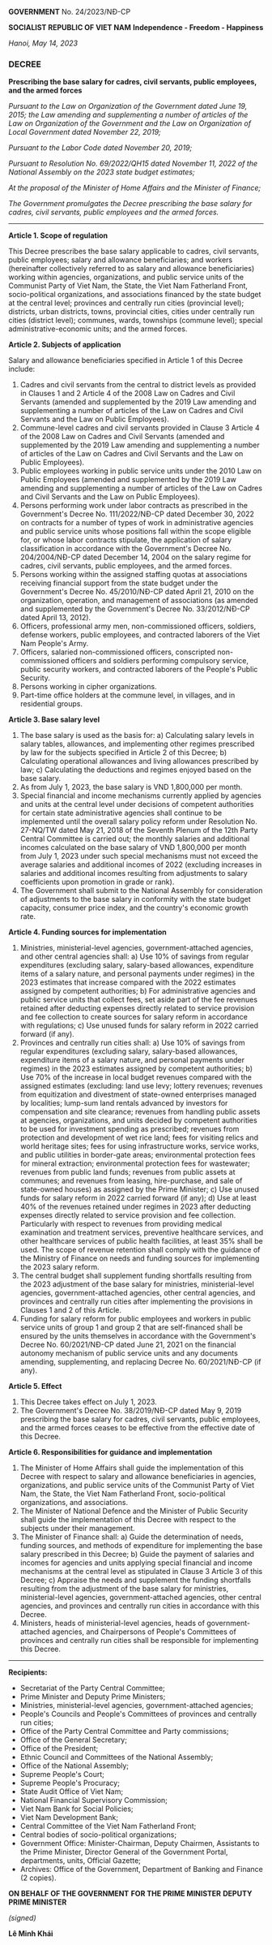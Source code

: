 **GOVERNMENT**
No. 24/2023/NĐ-CP

**SOCIALIST REPUBLIC OF VIET NAM**
**Independence - Freedom - Happiness**

*Hanoi, May 14, 2023*

### DECREE
**Prescribing the base salary for cadres, civil servants, public employees, and the armed forces**

*Pursuant to the Law on Organization of the Government dated June 19, 2015; the Law amending and supplementing a number of articles of the Law on Organization of the Government and the Law on Organization of Local Government dated November 22, 2019;*

*Pursuant to the Labor Code dated November 20, 2019;*

*Pursuant to Resolution No. 69/2022/QH15 dated November 11, 2022 of the National Assembly on the 2023 state budget estimates;*

*At the proposal of the Minister of Home Affairs and the Minister of Finance;*

*The Government promulgates the Decree prescribing the base salary for cadres, civil servants, public employees and the armed forces.*

---

**Article 1. Scope of regulation**

This Decree prescribes the base salary applicable to cadres, civil servants, public employees; salary and allowance beneficiaries; and workers (hereinafter collectively referred to as salary and allowance beneficiaries) working within agencies, organizations, and public service units of the Communist Party of Viet Nam, the State, the Viet Nam Fatherland Front, socio-political organizations, and associations financed by the state budget at the central level; provinces and centrally run cities (provincial level); districts, urban districts, towns, provincial cities, cities under centrally run cities (district level); communes, wards, townships (commune level); special administrative-economic units; and the armed forces.

**Article 2. Subjects of application**

Salary and allowance beneficiaries specified in Article 1 of this Decree include:

1. Cadres and civil servants from the central to district levels as provided in Clauses 1 and 2 Article 4 of the 2008 Law on Cadres and Civil Servants (amended and supplemented by the 2019 Law amending and supplementing a number of articles of the Law on Cadres and Civil Servants and the Law on Public Employees).
2. Commune-level cadres and civil servants provided in Clause 3 Article 4 of the 2008 Law on Cadres and Civil Servants (amended and supplemented by the 2019 Law amending and supplementing a number of articles of the Law on Cadres and Civil Servants and the Law on Public Employees).
3. Public employees working in public service units under the 2010 Law on Public Employees (amended and supplemented by the 2019 Law amending and supplementing a number of articles of the Law on Cadres and Civil Servants and the Law on Public Employees).
4. Persons performing work under labor contracts as prescribed in the Government's Decree No. 111/2022/NĐ-CP dated December 30, 2022 on contracts for a number of types of work in administrative agencies and public service units whose positions fall within the scope eligible for, or whose labor contracts stipulate, the application of salary classification in accordance with the Government's Decree No. 204/2004/NĐ-CP dated December 14, 2004 on the salary regime for cadres, civil servants, public employees, and the armed forces.
5. Persons working within the assigned staffing quotas at associations receiving financial support from the state budget under the Government's Decree No. 45/2010/NĐ-CP dated April 21, 2010 on the organization, operation, and management of associations (as amended and supplemented by the Government's Decree No. 33/2012/NĐ-CP dated April 13, 2012).
6. Officers, professional army men, non-commissioned officers, soldiers, defense workers, public employees, and contracted laborers of the Viet Nam People's Army.
7. Officers, salaried non-commissioned officers, conscripted non-commissioned officers and soldiers performing compulsory service, public security workers, and contracted laborers of the People's Public Security.
8. Persons working in cipher organizations.
9. Part-time office holders at the commune level, in villages, and in residential groups.

**Article 3. Base salary level**

1. The base salary is used as the basis for:
    a) Calculating salary levels in salary tables, allowances, and implementing other regimes prescribed by law for the subjects specified in Article 2 of this Decree;
    b) Calculating operational allowances and living allowances prescribed by law;
    c) Calculating the deductions and regimes enjoyed based on the base salary.
2. As from July 1, 2023, the base salary is VND 1,800,000 per month.
3. Special financial and income mechanisms currently applied by agencies and units at the central level under decisions of competent authorities for certain state administrative agencies shall continue to be implemented until the overall salary policy reform under Resolution No. 27-NQ/TW dated May 21, 2018 of the Seventh Plenum of the 12th Party Central Committee is carried out; the monthly salaries and additional incomes calculated on the base salary of VND 1,800,000 per month from July 1, 2023 under such special mechanisms must not exceed the average salaries and additional incomes of 2022 (excluding increases in salaries and additional incomes resulting from adjustments to salary coefficients upon promotion in grade or rank).
4. The Government shall submit to the National Assembly for consideration of adjustments to the base salary in conformity with the state budget capacity, consumer price index, and the country's economic growth rate.

**Article 4. Funding sources for implementation**

1. Ministries, ministerial-level agencies, government-attached agencies, and other central agencies shall:
    a) Use 10% of savings from regular expenditures (excluding salary, salary-based allowances, expenditure items of a salary nature, and personal payments under regimes) in the 2023 estimates that increase compared with the 2022 estimates assigned by competent authorities;
    b) For administrative agencies and public service units that collect fees, set aside part of the fee revenues retained after deducting expenses directly related to service provision and fee collection to create sources for salary reform in accordance with regulations;
    c) Use unused funds for salary reform in 2022 carried forward (if any).
2. Provinces and centrally run cities shall:
    a) Use 10% of savings from regular expenditures (excluding salary, salary-based allowances, expenditure items of a salary nature, and personal payments under regimes) in the 2023 estimates assigned by competent authorities;
    b) Use 70% of the increase in local budget revenues compared with the assigned estimates (excluding: land use levy; lottery revenues; revenues from equitization and divestment of state-owned enterprises managed by localities; lump-sum land rentals advanced by investors for compensation and site clearance; revenues from handling public assets at agencies, organizations, and units decided by competent authorities to be used for investment spending as prescribed; revenues from protection and development of wet rice land; fees for visiting relics and world heritage sites; fees for using infrastructure works, service works, and public utilities in border-gate areas; environmental protection fees for mineral extraction; environmental protection fees for wastewater; revenues from public land funds; revenues from public assets at communes; and revenues from leasing, hire-purchase, and sale of state-owned houses) as assigned by the Prime Minister;
    c) Use unused funds for salary reform in 2022 carried forward (if any);
    d) Use at least 40% of the revenues retained under regimes in 2023 after deducting expenses directly related to service provision and fee collection. Particularly with respect to revenues from providing medical examination and treatment services, preventive healthcare services, and other healthcare services of public health facilities, at least 35% shall be used. The scope of revenue retention shall comply with the guidance of the Ministry of Finance on needs and funding sources for implementing the 2023 salary reform.
3. The central budget shall supplement funding shortfalls resulting from the 2023 adjustment of the base salary for ministries, ministerial-level agencies, government-attached agencies, other central agencies, and provinces and centrally run cities after implementing the provisions in Clauses 1 and 2 of this Article.
4. Funding for salary reform for public employees and workers in public service units of group 1 and group 2 that are self-financed shall be ensured by the units themselves in accordance with the Government's Decree No. 60/2021/NĐ-CP dated June 21, 2021 on the financial autonomy mechanism of public service units and any documents amending, supplementing, and replacing Decree No. 60/2021/NĐ-CP (if any).

**Article 5. Effect**

1. This Decree takes effect on July 1, 2023.
2. The Government's Decree No. 38/2019/NĐ-CP dated May 9, 2019 prescribing the base salary for cadres, civil servants, public employees, and the armed forces ceases to be effective from the effective date of this Decree.

**Article 6. Responsibilities for guidance and implementation**

1. The Minister of Home Affairs shall guide the implementation of this Decree with respect to salary and allowance beneficiaries in agencies, organizations, and public service units of the Communist Party of Viet Nam, the State, the Viet Nam Fatherland Front, socio-political organizations, and associations.
2. The Minister of National Defence and the Minister of Public Security shall guide the implementation of this Decree with respect to the subjects under their management.
3. The Minister of Finance shall:
    a) Guide the determination of needs, funding sources, and methods of expenditure for implementing the base salary prescribed in this Decree;
    b) Guide the payment of salaries and incomes for agencies and units applying special financial and income mechanisms at the central level as stipulated in Clause 3 Article 3 of this Decree;
    c) Appraise the needs and supplement the funding shortfalls resulting from the adjustment of the base salary for ministries, ministerial-level agencies, government-attached agencies, other central agencies, and provinces and centrally run cities in accordance with this Decree.
4. Ministers, heads of ministerial-level agencies, heads of government-attached agencies, and Chairpersons of People's Committees of provinces and centrally run cities shall be responsible for implementing this Decree.

---

**Recipients:**
- Secretariat of the Party Central Committee;
- Prime Minister and Deputy Prime Ministers;
- Ministries, ministerial-level agencies, government-attached agencies;
- People's Councils and People's Committees of provinces and centrally run cities;
- Office of the Party Central Committee and Party commissions;
- Office of the General Secretary;
- Office of the President;
- Ethnic Council and Committees of the National Assembly;
- Office of the National Assembly;
- Supreme People's Court;
- Supreme People's Procuracy;
- State Audit Office of Viet Nam;
- National Financial Supervisory Commission;
- Viet Nam Bank for Social Policies;
- Viet Nam Development Bank;
- Central Committee of the Viet Nam Fatherland Front;
- Central bodies of socio-political organizations;
- Government Office: Minister-Chairman, Deputy Chairmen, Assistants to the Prime Minister, Director General of the Government Portal, departments, units, Official Gazette;
- Archives: Office of the Government, Department of Banking and Finance (2 copies).

**ON BEHALF OF THE GOVERNMENT**
**FOR THE PRIME MINISTER**
**DEPUTY PRIME MINISTER**

*(signed)*

**Lê Minh Khái**

